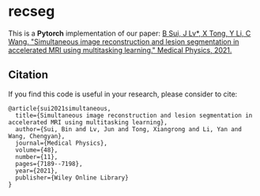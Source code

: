 # recseg
This is a **Pytorch** implementation of our paper:
<a href="https://aapm.onlinelibrary.wiley.com/doi/full/10.1002/mp.15213?casa_token=ePMvtbPjM7gAAAAA%3AjnRzzDYAKPkO_sqMKeZDZ8sdx7buRemAHoRoXnEZvET0zeyFohIxUGDPCls5zxlfMAiU9U5JWDTI5TLt">B Sui, J Lv*, X Tong, Y Li, C Wang. "Simultaneous image reconstruction and lesion segmentation in accelerated MRI using multitasking learning." Medical Physics, 2021.</a>



## Citation
If you find this code is useful in your research, please consider to cite:

```
@article{sui2021simultaneous,
  title={Simultaneous image reconstruction and lesion segmentation in accelerated MRI using multitasking learning},
  author={Sui, Bin and Lv, Jun and Tong, Xiangrong and Li, Yan and Wang, Chengyan},
  journal={Medical Physics},
  volume={48},
  number={11},
  pages={7189--7198},
  year={2021},
  publisher={Wiley Online Library}
}
```
